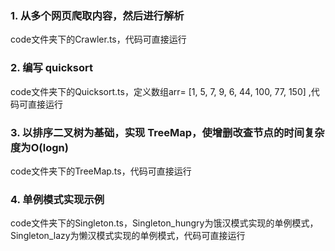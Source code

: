 ### 1. 从多个网页爬取内容，然后进行解析

code文件夹下的Crawler.ts，代码可直接运行

### 2. 编写 quicksort

code文件夹下的Quicksort.ts，定义数组arr= [1, 5, 7, 9, 6, 44, 100, 77, 150] ,代码可直接运行

### 3. 以排序二叉树为基础，实现 TreeMap，使增删改查节点的时间复杂度为O(logn)

code文件夹下的TreeMap.ts，代码可直接运行

### 4. 单例模式实现示例

code文件夹下的Singleton.ts，Singleton_hungry为饿汉模式实现的单例模式，Singleton_lazy为懒汉模式实现的单例模式，代码可直接运行
